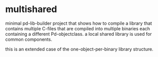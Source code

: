 multishared
===========

minimal pd-lib-builder project that shows how to compile
a library that contains multiple C-files that are compiled into
multiple binaries each containing a different Pd-objectclass.
a local shared library is used for common components.

this is an extended case of the one-object-per-binary library structure.
